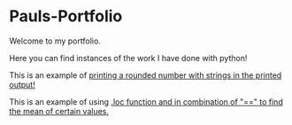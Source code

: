 # Pauls-Portfolio

Welcome to my portfolio.

Here you can find instances of the work I have done with python!

This is an example of [printing a rounded number with strings in the printed output!](portfolio1.md)

This is an example of using [.loc function and in combination of "==" to find the mean of certain values.](portfolio2.md)
